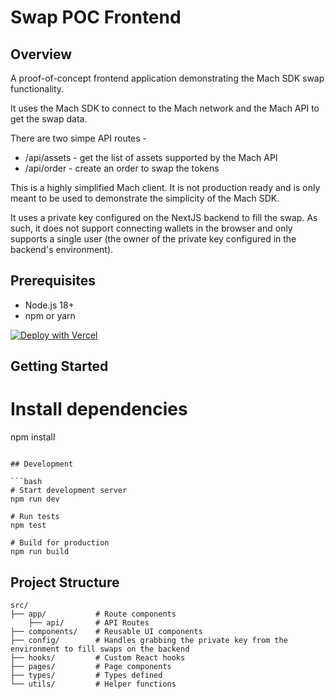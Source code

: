 # Swap POC Frontend

## Overview

A proof-of-concept frontend application demonstrating the Mach SDK swap functionality.

It uses the Mach SDK to connect to the Mach network and the Mach API to get the swap data.

There are two simpe API routes -

- /api/assets - get the list of assets supported by the Mach API
- /api/order - create an order to swap the tokens

This is a highly simplified Mach client. It is not production ready and is only meant to be used to demonstrate the simplicity of the Mach SDK.

It uses a private key configured on the NextJS backend to fill the swap. As such, it does not support connecting wallets in the browser and only supports a single user (the owner of the private key configured in the backend's environment).

## Prerequisites

- Node.js 18+
- npm or yarn

[![Deploy with Vercel](https://vercel.com/button)](https://vercel.com/new/clone?repository-url=https%3A%2F%2Fgithub.com%2Fggarza5%2Fmach-next-first&env=PRIVATE_KEY&envDescription=Private%20key%20for%20swap%20wallet&project-name=mach-swapper&repository-name=my-mach-swapper&demo-title=Mach%20SDK%20Swap%20Widget)

## Getting Started

# Install dependencies

npm install

````

## Development

```bash
# Start development server
npm run dev

# Run tests
npm test

# Build for production
npm run build
````

## Project Structure

```
src/
├── app/           # Route components
    ├── api/       # API Routes
├── components/    # Reusable UI components
├── config/        # Handles grabbing the private key from the environment to fill swaps on the backend
├── hooks/         # Custom React hooks
├── pages/         # Page components
├── types/         # Types defined
└── utils/         # Helper functions
```
